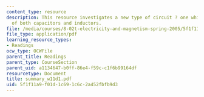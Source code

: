 ```yaml
---
content_type: resource
description: This resource investigates a new type of circuit ? one which consists
  of both capacitors and inductors.
file: /media/courses/8-02t-electricity-and-magnetism-spring-2005/5f1f11a9f01d1c691c6c2a452fbfb9d3_summary_w11d1.pdf
file_type: application/pdf
learning_resource_types:
- Readings
ocw_type: OCWFile
parent_title: Readings
parent_type: CourseSection
parent_uid: a1134647-b0ff-86e4-f59c-c1f6b99164df
resourcetype: Document
title: summary_w11d1.pdf
uid: 5f1f11a9-f01d-1c69-1c6c-2a452fbfb9d3
---
```

